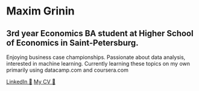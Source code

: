 #  Maxim Grinin

## 3rd year Economics BA student at Higher School of Economics in Saint-Petersburg.

Enjoying business case championships. 
Passionate about data analysis, interested in machine learning. Currently learning these topics on my own primarily using datacamp.com and coursera.com

[LinkedIn 💼](linkedin.com/in/mkgrinin)
[My CV 📃](linkedin.com/in/mkgrinin)
